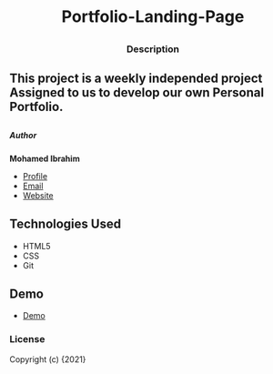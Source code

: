 # <h1 align="center">Portfolio-Landing-Page</h1>
## <h3 align="center">Description</h4>
## This project is a weekly independed project Assigned to us to develop our own Personal Portfolio.
## <h5>Author</h5>
**Mohamed Ibrahim**

- [Profile](https://github.com/moemaair "Mohamed Ibrahim")
- [Email](mailto:rageali12@gmail.com "Hi!")
- [Website](https://moemaair.github.io/Portfolio-Landing-pg/ "Welcome")

## Technologies Used

- HTML5
- CSS
- Git
## Demo
- [Demo](https://moemaair.github.io/Portfolio-Landing-pg/ )

### License

Copyright (c) {2021}


  